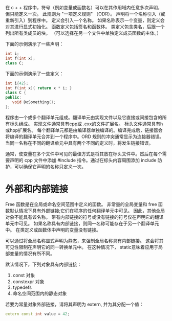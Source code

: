 在 c + + 程序中，符号（例如变量或函数名）可以在其作用域内任意多次声明，但只能定义一次。 此规则为 "一项定义规则" （ODR）。 声明将一个名称引入（或重新引入）到程序中。 定义会引入一个名称。 如果名称表示一个变量，则定义会对其进行显式初始化。 函数定义包括签名和函数体。 类定义包含类名，后跟一个列出所有类成员的块。 （可以选择在另一个文件中单独定义成员函数的主体。）

下面的示例演示了一些声明：
```c++
int i;
int f(int x);
class C;
```
下面的示例演示了一些定义：
```c++
int i{42};
int f(int x){ return x * i; }
class C {
public:
   void DoSomething();
};
```
程序由一个或多个翻译单元组成。翻译单元由实现文件以及它直接或间接包含的所有标头组成。 实现文件通常具有cpp或 .cxx的文件扩展名。 标头文件通常具有h或hpp扩展名。 每个翻译单元都是由编译器单独编译的。编译完成后，链接器会将编译的翻译单元合并到一个程序中。ORD 规则的冲突通常显示为连接器错误。当同一名称在不同的翻译单元中具有两个不同的定义时，将发生链接错误。

通常，使变量在多个文件中可见的最佳方式是将其放在标头文件中。然后在每个需要声明的 cpp 文件中添加 #include 指令。通过在标头内容周围添加 include 防护，可以确保它声明的名称只定义一次。

# 外部和内部链接
Free 函数是在全局或命名空间范围中定义的函数。 非常量的全局变量和 free 函数默认情况下具有外部链接;它们在程序的任何翻译单元中可见。 因此，其他全局对象不能具有该名称。 带有内部链接的符号或没有链接的符号仅在声明它的翻译单元中可见。 如果名称具有内部链接，则同一名称可能存在于另一个翻译单元中。 在类定义或函数体中声明的变量没有链接。

可以通过将全局名称显式声明为静态，来强制全局名称具有内部链接。 这会将其可见性限制在声明它的同一转换单元中。 在这种情况下， static意味着应用于局部变量的情况有所不同。

默认情况下，下列对象具有内部链接：
1. const 对象
2. constexpr 对象
3. typedefs
4. 命名空间范围内的静态对象

若要为常量对象外部链接，请将其声明为 extern, 并为其分配一个值：
```c++
extern const int value = 42;
```